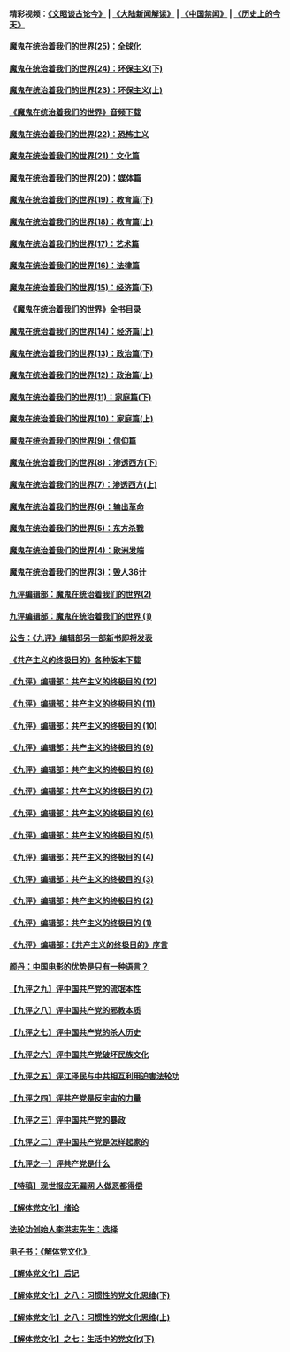 #### 精彩视频：[《文昭谈古论今》](https://github.com/gfw-breaker/wenzhao/blob/master/README.md?t=11260331) | [《大陆新闻解读》](https://github.com/gfw-breaker/ntdtv-comedy/blob/master/README.md?t=11260331) | [《中国禁闻》](https://github.com/gfw-breaker/ntdtv-news/blob/master/README.md?t=11260331) | [《历史上的今天》](https://github.com/gfw-breaker/today-in-history/blob/master/README.md?t=11260331) 

#### [魔鬼在统治着我们的世界(25)：全球化](../pages/nsc422/n10788205.md?t=11260331) 

#### [魔鬼在统治着我们的世界(24)：环保主义(下)](../pages/nsc422/n10695307.md?t=11260331) 

#### [魔鬼在统治着我们的世界(23)：环保主义(上)](../pages/nsc422/n10688613.md?t=11260331) 

#### [《魔鬼在统治着我们的世界》音频下载](../pages/nsc422/n10635553.md?t=11260331) 

#### [魔鬼在统治着我们的世界(22)：恐怖主义](../pages/nsc422/n10614727.md?t=11260331) 

#### [魔鬼在统治着我们的世界(21)：文化篇](../pages/nsc422/n10597706.md?t=11260331) 

#### [魔鬼在统治着我们的世界(20)：媒体篇](../pages/nsc422/n10586579.md?t=11260331) 

#### [魔鬼在统治着我们的世界(19)：教育篇(下)](../pages/nsc422/n10564808.md?t=11260331) 

#### [魔鬼在统治着我们的世界(18)：教育篇(上)](../pages/nsc422/n10526970.md?t=11260331) 

#### [魔鬼在统治着我们的世界(17)：艺术篇](../pages/nsc422/n10499093.md?t=11260331) 

#### [魔鬼在统治着我们的世界(16)：法律篇](../pages/nsc422/n10485969.md?t=11260331) 

#### [魔鬼在统治着我们的世界(15)：经济篇(下)](../pages/nsc422/n10469975.md?t=11260331) 

#### [《魔鬼在统治着我们的世界》全书目录](../pages/nsc422/n10464261.md?t=11260331) 

#### [魔鬼在统治着我们的世界(14)：经济篇(上)](../pages/nsc422/n10457370.md?t=11260331) 

#### [魔鬼在统治着我们的世界(13)：政治篇(下)](../pages/nsc422/n10448270.md?t=11260331) 

#### [魔鬼在统治着我们的世界(12)：政治篇(上)](../pages/nsc422/n10444576.md?t=11260331) 

#### [魔鬼在统治着我们的世界(11)：家庭篇(下)](../pages/nsc422/n10440961.md?t=11260331) 

#### [魔鬼在统治着我们的世界(10)：家庭篇(上)](../pages/nsc422/n10435448.md?t=11260331) 

#### [魔鬼在统治着我们的世界(9)：信仰篇](../pages/nsc422/n10432159.md?t=11260331) 

#### [魔鬼在统治着我们的世界(8)：渗透西方(下)](../pages/nsc422/n10429603.md?t=11260331) 

#### [魔鬼在统治着我们的世界(7)：渗透西方(上)](../pages/nsc422/n10426013.md?t=11260331) 

#### [魔鬼在统治着我们的世界(6)：输出革命](../pages/nsc422/n10421536.md?t=11260331) 

#### [魔鬼在统治着我们的世界(5)：东方杀戮](../pages/nsc422/n10417707.md?t=11260331) 

#### [魔鬼在统治着我们的世界(4)：欧洲发端](../pages/nsc422/n10414890.md?t=11260331) 

#### [魔鬼在统治着我们的世界(3)：毁人36计](../pages/nsc422/n10411583.md?t=11260331) 

#### [九评编辑部：魔鬼在统治着我们的世界(2)](../pages/nsc422/n10410036.md?t=11260331) 

#### [九评编辑部：魔鬼在统治着我们的世界 (1)](../pages/nsc422/n10406825.md?t=11260331) 

#### [公告：《九评》编辑部另一部新书即将发表](../pages/nsc422/n10405104.md?t=11260331) 

#### [《共产主义的终极目的》各种版本下载](../pages/nsc422/n10022138.md?t=11260331) 

#### [《九评》编辑部：共产主义的终极目的 (12)](../pages/nsc422/n9933272.md?t=11260331) 

#### [《九评》编辑部：共产主义的终极目的 (11)](../pages/nsc422/n9924973.md?t=11260331) 

#### [《九评》编辑部：共产主义的终极目的 (10)](../pages/nsc422/n9920883.md?t=11260331) 

#### [《九评》编辑部：共产主义的终极目的 (9)](../pages/nsc422/n9916363.md?t=11260331) 

#### [《九评》编辑部：共产主义的终极目的 (8)](../pages/nsc422/n9912488.md?t=11260331) 

#### [《九评》编辑部：共产主义的终极目的 (7)](../pages/nsc422/n9901176.md?t=11260331) 

#### [《九评》编辑部：共产主义的终极目的 (6)](../pages/nsc422/n9899359.md?t=11260331) 

#### [《九评》编辑部：共产主义的终极目的 (5)](../pages/nsc422/n9893174.md?t=11260331) 

#### [《九评》编辑部：共产主义的终极目的 (4)](../pages/nsc422/n9891246.md?t=11260331) 

#### [《九评》编辑部：共产主义的终极目的 (3)](../pages/nsc422/n9879879.md?t=11260331) 

#### [《九评》编辑部：共产主义的终极目的 (2)](../pages/nsc422/n9876205.md?t=11260331) 

#### [《九评》编辑部：共产主义的终极目的 (1)](../pages/nsc422/n9865857.md?t=11260331) 

#### [《九评》编辑部：《共产主义的终极目的》序言](../pages/nsc422/n9862666.md?t=11260331) 

#### [颜丹：中国电影的优势是只有一种语言？](../pages/nsc422/n9583062.md?t=11260331) 

#### [【九评之九】评中国共产党的流氓本性](../pages/nsc422/n737542.md?t=11260331) 

#### [【九评之八】评中国共产党的邪教本质](../pages/nsc422/n735942.md?t=11260331) 

#### [【九评之七】评中国共产党的杀人历史](../pages/nsc422/n733806.md?t=11260331) 

#### [【九评之六】评中国共产党破坏民族文化](../pages/nsc422/n731667.md?t=11260331) 

#### [【九评之五】评江泽民与中共相互利用迫害法轮功](../pages/nsc422/n730058.md?t=11260331) 

#### [【九评之四】评共产党是反宇宙的力量](../pages/nsc422/n727814.md?t=11260331) 

#### [【九评之三】评中国共产党的暴政](../pages/nsc422/n725597.md?t=11260331) 

#### [【九评之二】评中国共产党是怎样起家的](../pages/nsc422/n723946.md?t=11260331) 

#### [【九评之一】评共产党是什么](../pages/nsc422/n722529.md?t=11260331) 

#### [【特稿】现世报应无漏网 人做恶都得偿](../pages/nsc422/n4215167.md?t=11260331) 

#### [【解体党文化】绪论](../pages/nsc422/n1449356.md?t=11260331) 

#### [法轮功创始人李洪志先生：选择](../pages/nsc422/n3580738.md?t=11260331) 

#### [电子书：《解体党文化》](../pages/nsc422/n1573484.md?t=11260331) 

#### [【解体党文化】后记](../pages/nsc422/n1531999.md?t=11260331) 

#### [【解体党文化】之八：习惯性的党文化思维(下)](../pages/nsc422/n1526477.md?t=11260331) 

#### [【解体党文化】之八：习惯性的党文化思维(上)](../pages/nsc422/n1520631.md?t=11260331) 

#### [【解体党文化】之七：生活中的党文化(下)](../pages/nsc422/n1513446.md?t=11260331) 

